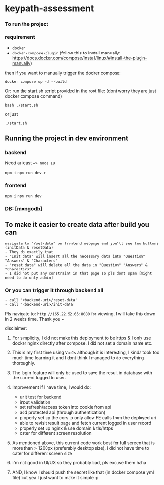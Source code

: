 # keypath-assessment

### To run the project

### requirement

- `docker`
- `docker-compose-plugin` (follow this to install manually: <https://docs.docker.com/compose/install/linux/#install-the-plugin-manually>)

then if you want to manually trigger the docker compose:

`docker compose up -d --build`

Or: run the start.sh script provided in the root file: (dont worry they are just docker compose command)

`bash ./start.sh`

or just

`./start.sh`

## Running the project in dev environment

### backend

Need at least `=> node 18`

`npm i`
`npm run dev-r`

### frontend

`npm i`
`npm run dev`

### DB: [mongodb]

## To make it easier to create data after build you can

```
navigate to "/set-data" on frontend webpage and you'll see two buttons (initData & resetData)
- They do exactly that
- "Init data" will insert all the necessary data into "Question" "Answers" & "Characters"
- "reset data" will delete all the data in "Question" "Answers" & "Characters"
- I did not put any constraint in that page so pls dont spam [might need to do only admin]
```

### Or you can trigger it through backend all

```
- call '<backend-uri>/reset-data'
- call '<backend-uri>/init-data'
```

Pls navigate to: `http://165.22.52.65:8080` for viewing. I will take this down in 2 weeks time. Thank you ~

disclaimer:

1. For simplicity, I did not make this deployment to be https & I only use docker nginx directly after compose. I did not set a domain name etc.
2. This is my first time using `VueJs` although it is interesting, I kinda took too much time learning it and I dont think I managed to do everything thoroughly.
3. The login feature will only be used to save the result in database with the current logged in user.
4. Improvement if I have time, I would do:

   - unit test for backend
   - input validation
   - set refresh/access token into cookie from api
   - add protected api (through authentication)
   - properly set up the cors to only allow FE calls from the deployed uri
   - able to revisit result page and fetch current logged in user record
   - properly set up nginx & use domain & tls/https
   - cater for different screen resolution

5. As mentioned above, this current code work best for full screen that is more than > 1200px (preferably desktop size), i did not have time to cater for different screen size
6. I'm not good in UI/UX so they probably bad, pls excuse them haha
7. AND, I know I should push the secret like that (in docker compose yml file) but yea I just want to make it simple :p
